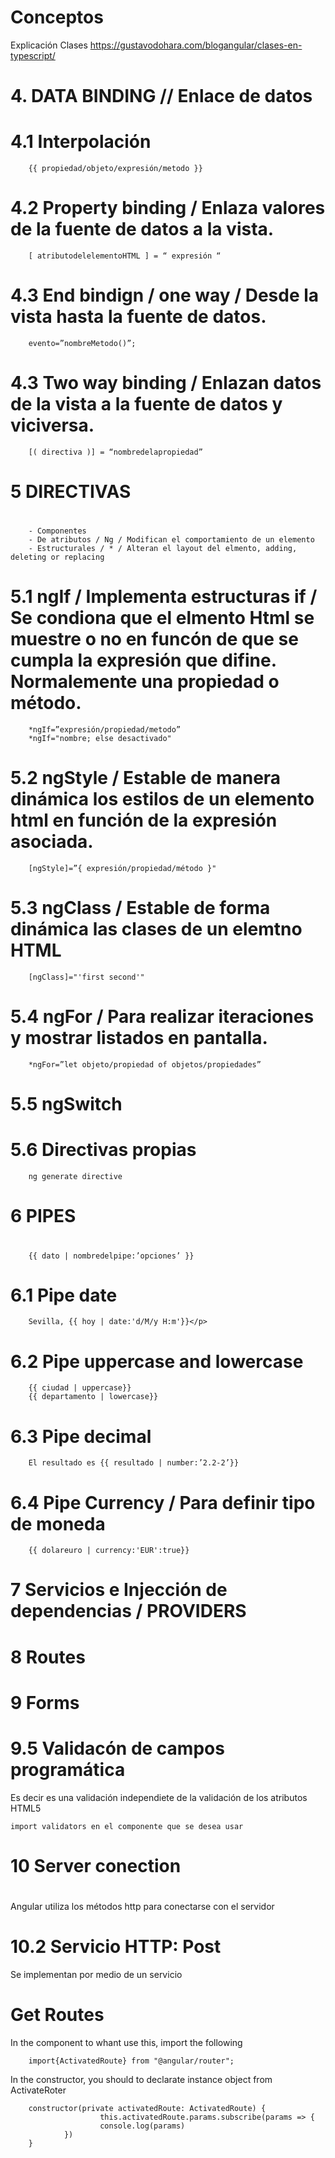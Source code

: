 # Conceptos

Explicación Clases
https://gustavodohara.com/blogangular/clases-en-typescript/

# ############################################
# 4. DATA BINDING // Enlace de datos
# ############################################

# 4.1 Interpolación 
        {{ propiedad/objeto/expresión/metodo }}
# 4.2 Property binding / Enlaza valores de la fuente de datos a la vista.
        [ atributodelelementoHTML ] = “ expresión “

# 4.3 End bindign / one way / Desde la vista hasta la fuente de datos.
        evento=”nombreMetodo()”;

# 4.3 Two way binding / Enlazan datos de la vista a la fuente de datos y viciversa.
        [( directiva )] = “nombredelapropiedad”

# ############################################
# 5 DIRECTIVAS
# ############################################

        - Componentes
        - De atributos / Ng / Modifican el comportamiento de un elemento
        - Estructurales / * / Alteran el layout del elmento, adding, deleting or replacing
# 5.1 ngIf / Implementa estructuras if / Se condiona que el elmento Html se muestre o no en funcón de que se cumpla la expresión que difine. Normalemente una propiedad o método.
        *ngIf=”expresión/propiedad/metodo” 
        *ngIf="nombre; else desactivado"

# 5.2 ngStyle / Estable de manera dinámica los estilos de un elemento html en función de la expresión asociada.
        [ngStyle]=”{ expresión/propiedad/método }"

# 5.3 ngClass / Estable de forma dinámica las clases de un elemtno HTML
        [ngClass]="'first second'"

# 5.4 ngFor / Para realizar iteraciones y mostrar listados en pantalla. 
        *ngFor=”let objeto/propiedad of objetos/propiedades”  


# 5.5 ngSwitch 
# 5.6 Directivas propias
        ng generate directive              


# ############################################
# 6 PIPES
# ############################################

        {{ dato | nombredelpipe:’opciones’ }}

# 6.1 Pipe date
        Sevilla, {{ hoy | date:'d/M/y H:m'}}</p>
# 6.2 Pipe uppercase and lowercase
        {{ ciudad | uppercase}}
        {{ departamento | lowercase}}

# 6.3 Pipe decimal 

        El resultado es {{ resultado | number:’2.2-2’}}

# 6.4 Pipe Currency / Para definir tipo de  moneda
        {{ dolareuro | currency:'EUR':true}}

# ############################################
# 7 Servicios e Injección de dependencias / PROVIDERS
# ############################################
# ############################################
# 8 Routes
# ############################################


# ############################################
# 9 Forms
# ############################################
# 9.5 Validacón de campos programática 
 Es decir es una validación independiete de la validación de los atributos HTML5
 
    import validators en el componente que se desea usar

# ############################################
# 10 Server conection 
# ############################################
   Angular utiliza los métodos http para conectarse con el servidor

# 10.2 Servicio HTTP: Post     
  Se implementan por medio de un servicio



# Get Routes
In the component to whant use this, import the following

        import{ActivatedRoute} from "@angular/router";

In the constructor, you should to declarate instance object from ActivateRoter
        
        constructor(private activatedRoute: ActivatedRoute) {
                        this.activatedRoute.params.subscribe(params => {
                        console.log(params)
                })
        }
